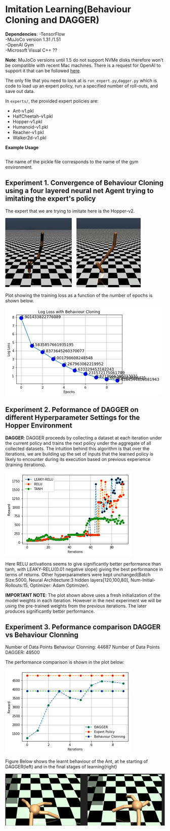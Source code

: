 # Imitation Learning(Behaviour Cloning and DAGGER)

**Dependencies**: 
-TensorFlow   
-MuJoCo version 1.31 /1.51  
-OpenAI Gym  
-Microsoft Visual C++ ??


**Note**: MuJoCo versions until 1.5 do not support NVMe disks therefore won't be compatible with recent Mac machines.
There is a request for OpenAI to support it that can be followed [here](https://github.com/openai/gym/issues/638).

The only file that you need to look at is `run_expert.py`,`dagger.py` which is code to load up an expert policy, run a specified number of roll-outs, and save out data.

In `experts/`, the provided expert policies are:
* Ant-v1.pkl
* HalfCheetah-v1.pkl
* Hopper-v1.pkl
* Humanoid-v1.pkl
* Reacher-v1.pkl
* Walker2d-v1.pkl

**Example Usage**
```%run run_expert.py experts/Hopper-v1.pkl Hopper-v2 --render --num_rollouts 10
  ```

The name of the pickle file corresponds to the name of the gym environment.

## Experiment 1. Convergence of Behaviour Cloning using a four layered neural net Agent trying to imitating the expert's policy ##

The expert that we are trying to imitate here is the Hopper-v2.

![](Images/hopper.PNG)

Plot showing the training loss as a function of the number of epochs is shown below.

![](Images/warmup.png)


## Experiment 2. Peformance of DAGGER on different Hyperparameter Settings for the Hopper Environment ##

**DAGGER**: DAGGER proceeds by collecting a dataset
at each iteration under the current policy and trains the next
policy under the aggregate of all collected datasets. The intuition
behind this algorithm is that over the iterations, we
are building up the set of inputs that the learned policy is
likely to encounter during its execution based on previous
experience (training iterations).

![](Images/tanh-relu.png)

Here RELU activations seems to give significantly better performance than tanh, with LEAKY-RELU(0.01 negative slope) giving the best performance in terms of returns. Other hyperparameters were kept unchanged(Batch Size:5000, Neural Architecture:3 hidden layers[120,100,80], Num-Initial-Rollouts:15, Optimizer: Adam Optimizer).

**IMPORTANT NOTE**: The plot shown above uses a fresh initialization of the model weights in each iteration. However in the next experiment we will be using the pre-trained weights from the previous iterations. The later produces significantly better performance.

## Experiment 3. Peformance comparison DAGGER vs Behaviour Clonning ##

Number of Data Points Behaviour Clonning: 44687
Number of Data Points DAGGER: 49500

The performance comparison is shown in the plot below:

![](Images/Dagger-BC.png)

Figure Below shows the learnt behaviour of the Ant, at he starting of DAGGER(left) and in the final stages of learning(right)

![](Images/before-after.gif)
